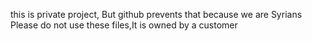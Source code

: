 this is private project, But github prevents that because we are Syrians
Please do not use these files,It is owned by a customer
